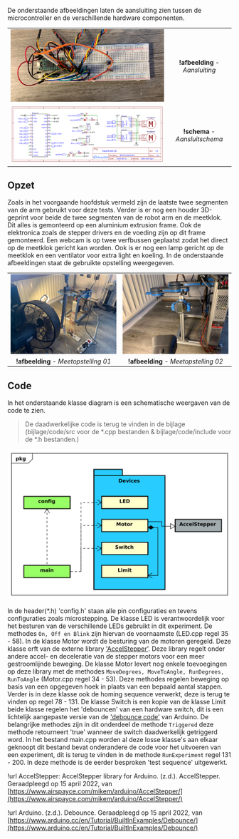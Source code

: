 
De onderstaande afbeeldingen laten de aansluiting zien tussen de microcontroller en de verschillende hardware componenten.

|||
|:---:|:---:|
|<img src="assets/foto_aansluitschema_02.jpeg" alt="drawing" />|**!afbeelding** - *Aansluiting*|
|<img src="assets/schematic_mcu.svg" alt="drawing"/>|**!schema** - *Aansluitschema*|

## Opzet

Zoals in het voorgaande hoofdstuk vermeld zijn de laatste twee segmenten van de arm gebruikt voor deze tests. Verder is er nog een houder 3D-geprint voor beide de twee segmenten van de robot arm en de meetklok. Dit alles is gemonteerd op een aluminium extrusion frame. Ook de elektronica zoals de stepper drivers en de voeding zijn op dit frame gemonteerd. Een webcam is op twee verfbussen geplaatst zodat het direct op de meetklok gericht kan worden. Ook is er nog een lamp gericht op de meetklok en een ventilator voor extra light en koeling. In de onderstaande afbeeldingen staat de gebruikte opstelling weergegeven.

|||
|:---:|:---:|
|<img src="assets/meetopstelling_02.jpeg" alt="drawing" />|<img src="assets/meetopstelling_01.jpeg" alt="drawing" />|
|**!afbeelding** - *Meetopstelling 01*|**!afbeelding** - *Meetopstelling 02*|

## Code

In het onderstaande klasse diagram is een schematische weergaven van de code te zien.

> De daadwerkelijke code is terug te vinden in de bijlage (bijlage/code/src voor de *.cpp bestanden & bijlage/code/include voor de *.h bestanden.)

<img src="assets/code_class_diagram.svg" alt="drawing" />

In de header(*.h) 'config.h' staan alle pin configuraties en tevens configuraties zoals microstepping. De klasse LED is verantwoordelijk voor het besturen van de verschillende LEDs gebruikt in dit experiment. De methodes ```On, Off en Blink``` zijn hiervan de voornaamste (LED.cpp regel 35 - 58). In de klasse Motor wordt de besturing van de motoren geregeld. Deze klasse erft  van de externe library ['AccelStepper'](https://www.airspayce.com/mikem/arduino/AccelStepper/). Deze library regelt onder andere accel- en deceleratie van de stepper motors voor een meer gestroomlijnde beweging. De klasse Motor levert nog enkele toevoegingen op deze library met de methodes ```MoveDegrees, MoveToAngle, RunDegrees, RunToAngle``` (Motor.cpp regel 34 - 53). Deze methodes regelen beweging op basis van een opgegeven hoek in plaats van een bepaald aantal stappen. Verder is in deze klasse ook de homing sequence verwerkt, deze is terug te vinden op regel 78 - 131. De klasse Switch is een kopie van de klasse Limit beide klasse regelen het 'debouncen' van een hardware switch, dit is een lichtelijk aangepaste versie van de ['debounce code'](https://www.arduino.cc/en/Tutorial/BuiltInExamples/Debounce) van Arduino. De belangrijke methodes zijn in dit onderdeel de methode ```Triggered``` deze methode retourneert 'true' wanneer de switch daadwerkelijk getriggerd word. In het bestand main.cpp worden al deze losse klasse's aan elkaar geknoopt dit bestand bevat onderandere de code voor het uitvoeren van een experiment, dit is terug te vinden in de methode ```RunExperiment``` regel 131 - 200. In deze methode is de eerder besproken 'test sequence' uitgewerkt.

!url AccelStepper: AccelStepper library for Arduino. (z.d.). AccelStepper. Geraadpleegd op 15 april 2022, van [https://www.airspayce.com/mikem/arduino/AccelStepper/](https://www.airspayce.com/mikem/arduino/AccelStepper/)

!url Arduino. (z.d.). Debounce. Geraadpleegd op 15 april 2022, van [https://www.arduino.cc/en/Tutorial/BuiltInExamples/Debounce/](https://www.arduino.cc/en/Tutorial/BuiltInExamples/Debounce/)